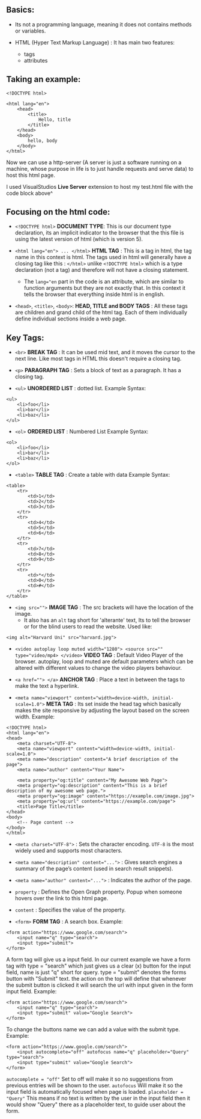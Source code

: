 ## Basics:
- Its not a programming language, meaning it does not contains methods or variables.

- HTML (Hyper Text Markup Language) : It has main two features:
	- tags
	- attributes
	
## Taking an example:
```
<!DOCTYPE html>

<html lang="en">
	<head>
		<title>
			Hello, title
		</title>
	</head>
	<body>
		hello, body
	</body>
</html>
```

Now we can use a http-server (A server is just a software running on a machine, whose purpose in life is to just handle requests and serve data) to host this html page.

I used VisualStudios **Live Server** extension to host my test.html file with the code block above^

## Focusing on the html code: 
-  `<!DOCTYPE html>` **DOCUMENT TYPE**: This is our document type declaration, its an implicit indicator to the browser that the this file is using the latest version of html (which is version 5). 

- `<html lang="en"> ... </html>` **HTML TAG**  : This is a tag in html, the tag name in this context is html. The tags used in html will generally have a closing tag like this : `</html>` unlike `<!DOCTYPE html>` which is a type declaration (not a tag) and therefore will not have a closing statement.
	- The `lang="en` part in the code is an attribute, which are similar to function arguments but they are not exactly that. In this context it tells the browser that everything inside html is in english.

- `<head>`, `<title>`, `<body>`: **HEAD, TITLE and BODY TAGS** :  All these tags are children and grand child of the html tag. Each of them individually define individual sections inside a web page.


## Key Tags:
- `<br>` **BREAK TAG** : It can be used mid text, and it moves the cursor to the next line. Like most tags in HTML this doesn't require a closing tag.

- `<p>`   **PARAGRAPH TAG** : Sets a block of text as a paragraph. It has a closing tag.

- `<ul>` **UNORDERED LIST** : dotted list. 
Example Syntax: 
```
<ul>
	<li>foo</li>
	<li>bar</li>
	<li>baz</li>
</ul>
```

- `<ol>` **ORDERED LIST** :  Numbered List
Example Syntax:
```
<ol>
	<li>foo</li>
	<li>bar</li>
	<li>baz</li>
</ol>
```

- `<table>` **TABLE TAG** : Create a table with data
Example Syntax:
```
<table>
	<tr>
		<td>1</td>
		<td>2</td>
		<td>3</td>
	</tr>
	<tr>
		<td>4</td>
		<td>5</td>
		<td>6</td>
	</tr>
	<tr>
		<td>7</td>
		<td>8</td>
		<td>9</td>
	</tr>
	<tr>
		<td>*</td>
		<td>0</td>
		<td>#</td>
	</tr>
</table>
```

- `<img src="">` **IMAGE TAG** : The src brackets will have the location of the image.
	- It also has an `alt` tag short for 'alterante' text, Its to tell the browser or for the blind users to read the website. Used like: 
```
<img alt="Harvard Uni" src="harvard.jpg">
```

- `<video autoplay loop muted width="1280"> <source src="" type="video/mp4> </video>` **VIDEO TAG** : Default Video Player of the browser. autoplay, loop and muted are default parameters which can be altered with different values to change the video players behaviour. 

- `<a href=""> </a>` **ANCHOR TAG** : Place a text in between the tags to make the text a hyperlink.

- `<meta name="viewport" content="width=device-width, initial-scale=1.0">` **META TAG** : Its set inside the head tag which basically makes the site responsive by adjusting the layout based on the screen width.
Example:
```
<!DOCTYPE html>
<html lang="en">
<head>
	<meta charset="UTF-8">
	<meta name="viewport" content="width=device-width, initial-scale=1.0">
	<meta name="description" content="A brief description of the page">
	<meta name="author" content="Your Name">
	
	<meta property="og:title" content="My Awesome Web Page">
	<meta property="og:description" content="This is a brief description of my awesome web page.">
	<meta property="og:image" content="https://example.com/image.jpg">
	<meta property="og:url" content="https://example.com/page">
	<title>Page Title</title>
</head>
<body>
	<!-- Page content -->
</body>
</html>
```
- `<meta charset="UTF-8">` : Sets the character encoding. `UTF-8` is the most widely used and supports most characters.
- `<meta name="description" content="...">` : Gives search engines a summary of the page’s content (used in search result snippets).
- `<meta name="author" content="...">` : Indicates the author of the page.
- `property` : Defines the Open Graph property. Popup when someone hovers over the link to this html page.
- `content` : Specifies the value of the property.


- `<form>` **FORM TAG** : A search box.
Example:
```
<form action="https://www.google.com/search">
	<input name="q" type="search">
	<input type="submit">
</form>
```
A form tag will give us a input field. In our current example we have a form tag with type = "search" which just gives us a clear (x) button for the input field, name is just "q" short for query. type = "submit" denotes the forms button with "Submit" text. the action on the top will define that whenever the submit button is clicked it will search the url with input given in the form input field.
Example:
```
<form action="https://www.google.com/search">
	<input name="q" type="search">
	<input type="submit" value="Google Search">
</form>
```
To change the buttons name we can add a value with the submit type.
Example:
```
<form action="https://www.google.com/search">
	<input autocomplete="off" autofocus name="q" placeholder="Query" type="search">
	<input type="submit" value="Google Search">
</form>
```
`autocomplete = "off"` Set to off will make it so no suggestions from previous entries will be shown to the user.
`autofocus` Will make it so the input field is automatically focused when page is loaded.
`placeholder = "Query"` This means if no text is written by the user in the input field then it would show "Query" there as a placeholder text, to guide user about the form.